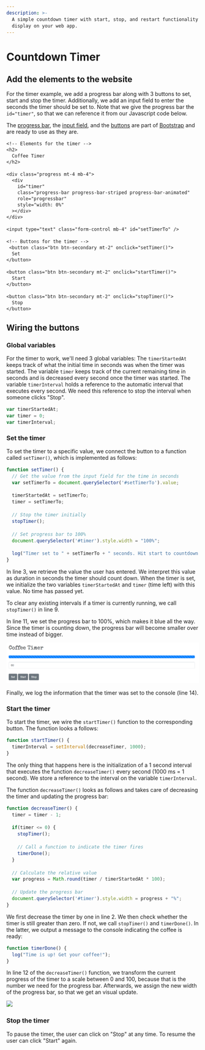 ```yaml
---
description: >-
  A simple countdown timer with start, stop, and restart functionality to
  display on your web app.
---
```


# Countdown Timer

## Add the elements to the website

For the timer example, we add a progress bar along with 3 buttons to set, start and stop the timer. Additionally, we add an input field to enter the seconds the timer should be set to. Note that we give the progress bar the `id="timer"`, so that we can reference it from our Javascript code below.

The [progress bar](https://getbootstrap.com/docs/4.5/components/progress/), the [input field](https://getbootstrap.com/docs/4.5/components/forms/), and the [buttons](https://getbootstrap.com/docs/4.5/components/buttons/) are part of [Bootstrap](https://getbootstrap.com/) and are ready to use as they are.

```markup
<!-- Elements for the timer -->
<h2>
  Coffee Timer
</h2>

<div class="progress mt-4 mb-4">
  <div
    id="timer"
    class="progress-bar progress-bar-striped progress-bar-animated"
    role="progressbar"
    style="width: 0%"
  ></div>
</div>

<input type="text" class="form-control mb-4" id="setTimerTo" />

<!-- Buttons for the timer -->
 <button class="btn btn-secondary mt-2" onclick="setTimer()">
  Set
</button>

<button class="btn btn-secondary mt-2" onclick="startTimer()">
  Start
</button>

<button class="btn btn-secondary mt-2" onclick="stopTimer()">
  Stop
</button>
```

## Wiring the buttons

### Global variables

For the timer to work, we'll need 3 global variables: The `timerStartedAt` keeps track of what the initial time in seconds was when the timer was started. The variable `timer` keeps track of the current remaining time in seconds and is decreased every second once the timer was started. The variable `timerInterval` holds a reference to the automatic interval that executes every second. We need this reference to stop the interval when someone clicks "Stop".

```javascript
var timerStartedAt;
var timer = 0;
var timerInterval;
```

### Set the timer

To set the timer to a specific value, we connect the button to a function called `setTimer()`, which is implemented as follows:

```javascript
function setTimer() {
  // Get the value from the input field for the time in seconds
  var setTimerTo = document.querySelector('#setTimerTo').value;
  
  timerStartedAt = setTimerTo;
  timer = setTimerTo;
  
  // Stop the timer initially
  stopTimer();
  
  // Set progress bar to 100%
  document.querySelector('#timer').style.width = "100%";
  
  log("Timer set to " + setTimerTo + " seconds. Hit start to countdown.");
}
```

In line 3, we retrieve the value the user has entered. We interpret this value as duration in seconds the timer should count down. When the timer is set, we initialize the two variables `timerStartedAt` and `timer` (time left) with this value. No time has passed yet.

To clear any existing intervals if a timer is currently running, we call `stopTimer()` in line 9.

In line 11, we set the progress bar to 100%, which makes it blue all the way. Since the timer is counting down, the progress bar will become smaller over time instead of bigger.

![The timer is initialized with 100% width when the timer is set.](<../../.gitbook/assets/image (2).png>)

Finally, we log the information that the timer was set to the console (line 14).

### Start the timer

To start the timer, we wire the `startTimer()` function to the corresponding button. The function looks a follows:

```javascript
function startTimer() {
  timerInterval = setInterval(decreaseTimer, 1000);
}
```

The only thing that happens here is the initialization of a 1 second interval that executes the function `decreaseTimer()` every second (1000 ms = 1 second). We store a reference to the interval on the variable `timerInterval`.

The function `decreaseTimer()` looks as follows and takes care of decreasing the timer and updating the progress bar:

```javascript
function decreaseTimer() {
  timer = timer - 1;
  
  if(timer <= 0) {
    stopTimer();

    // Call a function to indicate the timer fires
    timerDone();
  }
  
  // Calculate the relative value
  var progress = Math.round(timer / timerStartedAt * 100);
  
  // Update the progress bar
  document.querySelector('#timer').style.width = progress + "%";
}

```

We first decrease the timer by one in line 2. We then check whether the timer is still greater than zero. If not, we call `stopTimer()` and `timerDone()`. In the latter, we output a message to the console indicating the coffee is ready:

```javascript
function timerDone() {
  log("Time is up! Get your coffee!");
}
```

In line 12 of the `decreaseTimer()` function, we transform the current progress of the timer to a scale between 0 and 100, because that is the number we need for the progress bar. Afterwards, we assign the new width of the progress bar, so that we get an visual update.

![](../../.gitbook/assets/coffee\_timer.gif)

### Stop the timer

To pause the timer, the user can click on "Stop" at any time. To resume the user can click "Start" again.

